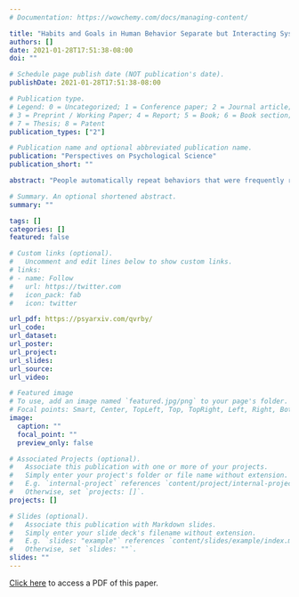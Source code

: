 ```yaml
---
# Documentation: https://wowchemy.com/docs/managing-content/

title: "Habits and Goals in Human Behavior Separate but Interacting Systems"
authors: []
date: 2021-01-28T17:51:38-08:00
doi: ""

# Schedule page publish date (NOT publication's date).
publishDate: 2021-01-28T17:51:38-08:00

# Publication type.
# Legend: 0 = Uncategorized; 1 = Conference paper; 2 = Journal article;
# 3 = Preprint / Working Paper; 4 = Report; 5 = Book; 6 = Book section;
# 7 = Thesis; 8 = Patent
publication_types: ["2"]

# Publication name and optional abbreviated publication name.
publication: "Perspectives on Psychological Science"
publication_short: ""

abstract: "People automatically repeat behaviors that were frequently rewarded in the past in a given context. Such repetition is commonly attributed to habit, or associations in memory between a context and a response. Once habits form, contexts directly activate the response in mind. An opposing view is that habitual behaviors depend on goals. However, we show that this view is challenged by the goal independence of habits across the fields of social and health psychology, behavioral neuroscience, animal learning, and computational modeling. It also is challenged by direct tests revealing that habits do not depend on implicit goals. Furthermore, we show that two features of habit memory—rapid activation of specific responses and resistance to change—explain the different conditions under which people act on habit or pursue goals Finally, we test these features with a novel secondary analysis of action-slip data. We find that habitual responses are activated regardless of goals, but can be performed in concert with goal pursuit."

# Summary. An optional shortened abstract.
summary: ""

tags: []
categories: []
featured: false

# Custom links (optional).
#   Uncomment and edit lines below to show custom links.
# links:
# - name: Follow
#   url: https://twitter.com
#   icon_pack: fab
#   icon: twitter

url_pdf: https://psyarxiv.com/qvrby/
url_code:
url_dataset:
url_poster:
url_project:
url_slides:
url_source:
url_video:

# Featured image
# To use, add an image named `featured.jpg/png` to your page's folder. 
# Focal points: Smart, Center, TopLeft, Top, TopRight, Left, Right, BottomLeft, Bottom, BottomRight.
image:
  caption: ""
  focal_point: ""
  preview_only: false

# Associated Projects (optional).
#   Associate this publication with one or more of your projects.
#   Simply enter your project's folder or file name without extension.
#   E.g. `internal-project` references `content/project/internal-project/index.md`.
#   Otherwise, set `projects: []`.
projects: []

# Slides (optional).
#   Associate this publication with Markdown slides.
#   Simply enter your slide deck's filename without extension.
#   E.g. `slides: "example"` references `content/slides/example/index.md`.
#   Otherwise, set `slides: ""`.
slides: ""
---
```

[Click here](https://psyarxiv.com/qvrby/) to access a PDF of this paper.